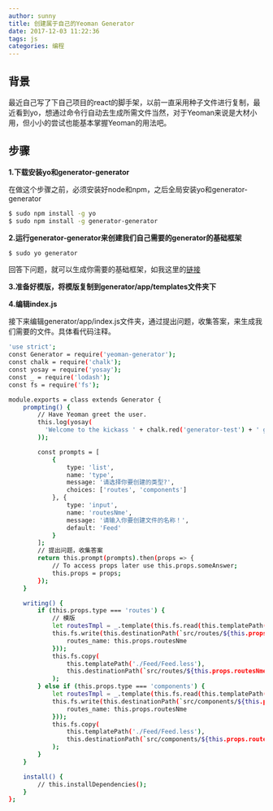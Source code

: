 ```yaml
---
author: sunny
title: 创建属于自己的Yeoman Generator
date: 2017-12-03 11:22:36
tags: js
categories: 编程
---
```


## 背景

最近自己写了下自己项目的react的脚手架，以前一直采用种子文件进行复制，最近看到yo，想通过命令行自动去生成所需文件当然，对于Yeoman来说是大材小用，但小小的尝试也能基本掌握Yeoman的用法吧。

<!-- more -->

## 步骤

**1.下载安装yo和generator-generator**

在做这个步骤之前，必须安装好node和npm，之后全局安装yo和generator-generator

```bash
$ sudo npm install -g yo
$ sudo npm install -g generator-generator
```

**2.运行generator-generator来创建我们自己需要的generator的基础框架**

```bash
$ sudo yo generator
```
回答下问题，就可以生成你需要的基础框架，如我这里的[链接](https://github.com/sunnyShining/generator-test.git)

**3.准备好模版，将模版复制到generator/app/templates文件夹下**

**4.编辑index.js**

接下来编辑generator/app/index.js文件夹，通过提出问题，收集答案，来生成我们需要的文件。具体看代码注释。

```bash
'use strict';
const Generator = require('yeoman-generator');
const chalk = require('chalk');
const yosay = require('yosay');
const _ = require('lodash');
const fs = require('fs');

module.exports = class extends Generator {
    prompting() {
        // Have Yeoman greet the user.
        this.log(yosay(
          'Welcome to the kickass ' + chalk.red('generator-test') + ' generator!'
        ));

        const prompts = [
            {
                type: 'list',
                name: 'type',
                message: '请选择你要创建的类型?',
                choices: ['routes', 'components']
            }, {
                type: 'input',
                name: 'routesNme',
                message: '请输入你要创建文件的名称！',
                default: 'Feed'
            }
        ];
        // 提出问题，收集答案
        return this.prompt(prompts).then(props => {
            // To access props later use this.props.someAnswer;
            this.props = props;
        });
    }

    writing() {
        if (this.props.type === 'routes') {
        	// 模版
            let routesTmpl = _.template(this.fs.read(this.templatePath('./Feed/Feed.jsx')));
            this.fs.write(this.destinationPath(`src/routes/${this.props.routesNme}/${this.props.routesNme}.jsx`), routesTmpl({
                routes_name: this.props.routesNme
            }));
            this.fs.copy(
                this.templatePath('./Feed/Feed.less'),
                this.destinationPath(`src/routes/${this.props.routesNme}/${this.props.routesNme}.less`)
            );
        } else if (this.props.type === 'components') {
            let routesTmpl = _.template(this.fs.read(this.templatePath('./Feed/Feed.jsx')));
            this.fs.write(this.destinationPath(`src/components/${this.props.routesNme}.jsx`), routesTmpl({
                routes_name: this.props.routesNme
            }));
            this.fs.copy(
                this.templatePath('./Feed/Feed.less'),
                this.destinationPath(`src/components/${this.props.routesNme}/${this.props.routesNme}.less`)
            );
        }
    }

    install() {
        // this.installDependencies();
    }
};
```
